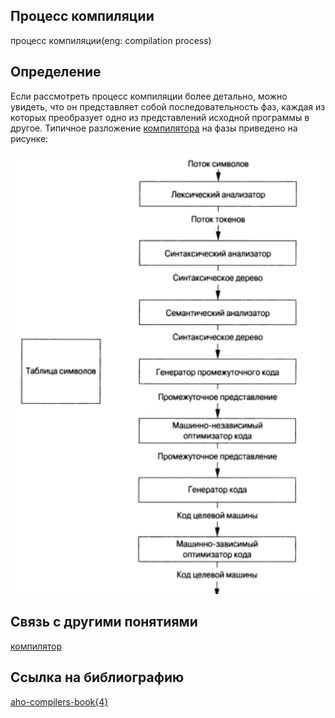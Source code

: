 ## Процесс компиляции
процесс компиляции(eng: compilation process)

## Определение
Если рассмотреть процесс компиляции более детально, можно увидеть, что он представляет собой последовательность
фаз, каждая из которых преобразует одно из представлений исходной программы в другое. Типичное разложение 
[компилятора](https://github.com/vernikkkkkkkkkkkkkkkkkkk/concept_new/blob/main/concept/compiler.md) на фазы приведено на рисунке:

![compilation process](https://github.com/vernikkkkkkkkkkkkkkkkkkk/concept_new/blob/main/images/compilation%20process.png)

## Связь с другими понятиями
[компилятор](https://github.com/vernikkkkkkkkkkkkkkkkkkk/concept_new/blob/main/concept/compiler.md)
## Cсылка на библиографию
[aho-compilers-book{4}](https://github.com/vernikkkkkkkkkkkkkkkkkkk/concept_new/blob/main/bibliography/aho-compilers-book%7B4%7D.md)
